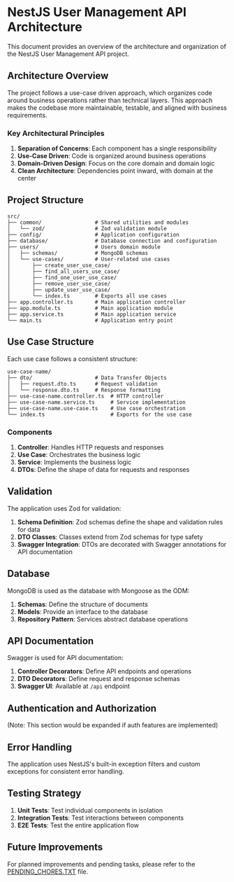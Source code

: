 # NestJS User Management API Architecture

This document provides an overview of the architecture and organization of the NestJS User Management API project.

## Architecture Overview

The project follows a use-case driven approach, which organizes code around business operations rather than technical layers. This approach makes the codebase more maintainable, testable, and aligned with business requirements.

### Key Architectural Principles

1. **Separation of Concerns**: Each component has a single responsibility
2. **Use-Case Driven**: Code is organized around business operations
3. **Domain-Driven Design**: Focus on the core domain and domain logic
4. **Clean Architecture**: Dependencies point inward, with domain at the center

## Project Structure

```
src/
├── common/                 # Shared utilities and modules
│   └── zod/                # Zod validation module
├── config/                 # Application configuration
├── database/               # Database connection and configuration
├── users/                  # Users domain module
│   ├── schemas/            # MongoDB schemas
│   └── use-cases/          # User-related use cases
│       ├── create_user_use_case/
│       ├── find_all_users_use_case/
│       ├── find_one_user_use_case/
│       ├── remove_user_use_case/
│       ├── update_user_use_case/
│       └── index.ts        # Exports all use cases
├── app.controller.ts       # Main application controller
├── app.module.ts           # Main application module
├── app.service.ts          # Main application service
└── main.ts                 # Application entry point
```

## Use Case Structure

Each use case follows a consistent structure:

```
use-case-name/
├── dto/                    # Data Transfer Objects
│   ├── request.dto.ts      # Request validation
│   └── response.dto.ts     # Response formatting
├── use-case-name.controller.ts  # HTTP controller
├── use-case-name.service.ts     # Service implementation
├── use-case-name.use-case.ts    # Use case orchestration
└── index.ts                     # Exports for the use case
```

### Components

1. **Controller**: Handles HTTP requests and responses
2. **Use Case**: Orchestrates the business logic
3. **Service**: Implements the business logic
4. **DTOs**: Define the shape of data for requests and responses

## Validation

The application uses Zod for validation:

1. **Schema Definition**: Zod schemas define the shape and validation rules for data
2. **DTO Classes**: Classes extend from Zod schemas for type safety
3. **Swagger Integration**: DTOs are decorated with Swagger annotations for API documentation

## Database

MongoDB is used as the database with Mongoose as the ODM:

1. **Schemas**: Define the structure of documents
2. **Models**: Provide an interface to the database
3. **Repository Pattern**: Services abstract database operations

## API Documentation

Swagger is used for API documentation:

1. **Controller Decorators**: Define API endpoints and operations
2. **DTO Decorators**: Define request and response schemas
3. **Swagger UI**: Available at `/api` endpoint

## Authentication and Authorization

(Note: This section would be expanded if auth features are implemented)

## Error Handling

The application uses NestJS's built-in exception filters and custom exceptions for consistent error handling.

## Testing Strategy

1. **Unit Tests**: Test individual components in isolation
2. **Integration Tests**: Test interactions between components
3. **E2E Tests**: Test the entire application flow

## Future Improvements

For planned improvements and pending tasks, please refer to the [PENDING_CHORES.TXT](PENDING_CHORES.TXT) file. 